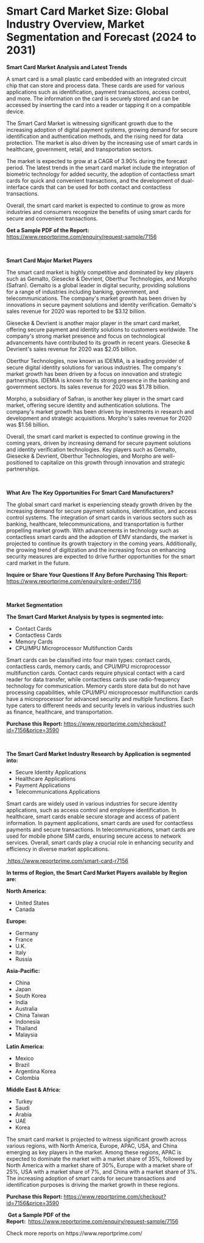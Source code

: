 <p><h1>Smart Card Market Size: Global Industry Overview, Market Segmentation and Forecast (2024 to 2031)</h1></p><p><strong>Smart Card Market Analysis and Latest Trends</strong></p>
<p><p>A smart card is a small plastic card embedded with an integrated circuit chip that can store and process data. These cards are used for various applications such as identification, payment transactions, access control, and more. The information on the card is securely stored and can be accessed by inserting the card into a reader or tapping it on a compatible device.</p><p>The Smart Card Market is witnessing significant growth due to the increasing adoption of digital payment systems, growing demand for secure identification and authentication methods, and the rising need for data protection. The market is also driven by the increasing use of smart cards in healthcare, government, retail, and transportation sectors.</p><p>The market is expected to grow at a CAGR of 3.90% during the forecast period. The latest trends in the smart card market include the integration of biometric technology for added security, the adoption of contactless smart cards for quick and convenient transactions, and the development of dual-interface cards that can be used for both contact and contactless transactions.</p><p>Overall, the smart card market is expected to continue to grow as more industries and consumers recognize the benefits of using smart cards for secure and convenient transactions.</p></p>
<p><strong>Get a Sample PDF of the Report:&nbsp;</strong> <a href="https://www.reportprime.com/enquiry/request-sample/7156">https://www.reportprime.com/enquiry/request-sample/7156</a></p>
<p>&nbsp;</p>
<p><strong>Smart Card Major Market Players</strong></p>
<p><p>The smart card market is highly competitive and dominated by key players such as Gemalto, Giesecke & Devrient, Oberthur Technologies, and Morpho (Safran). Gemalto is a global leader in digital security, providing solutions for a range of industries including banking, government, and telecommunications. The company's market growth has been driven by innovations in secure payment solutions and identity verification. Gemalto's sales revenue for 2020 was reported to be $3.12 billion.</p><p>Giesecke & Devrient is another major player in the smart card market, offering secure payment and identity solutions to customers worldwide. The company's strong market presence and focus on technological advancements have contributed to its growth in recent years. Giesecke & Devrient's sales revenue for 2020 was $2.05 billion.</p><p>Oberthur Technologies, now known as IDEMIA, is a leading provider of secure digital identity solutions for various industries. The company's market growth has been driven by a focus on innovation and strategic partnerships. IDEMIA is known for its strong presence in the banking and government sectors. Its sales revenue for 2020 was $1.78 billion.</p><p>Morpho, a subsidiary of Safran, is another key player in the smart card market, offering secure identity and authentication solutions. The company's market growth has been driven by investments in research and development and strategic acquisitions. Morpho's sales revenue for 2020 was $1.56 billion.</p><p>Overall, the smart card market is expected to continue growing in the coming years, driven by increasing demand for secure payment solutions and identity verification technologies. Key players such as Gemalto, Giesecke & Devrient, Oberthur Technologies, and Morpho are well-positioned to capitalize on this growth through innovation and strategic partnerships.</p></p>
<p>&nbsp;</p>
<p><strong>What Are The Key Opportunities For Smart Card Manufacturers?</strong></p>
<p><p>The global smart card market is experiencing steady growth driven by the increasing demand for secure payment solutions, identification, and access control systems. The integration of smart cards in various sectors such as banking, healthcare, telecommunications, and transportation is further propelling market growth. With advancements in technology such as contactless smart cards and the adoption of EMV standards, the market is projected to continue its growth trajectory in the coming years. Additionally, the growing trend of digitization and the increasing focus on enhancing security measures are expected to drive further opportunities for the smart card market in the future.</p></p>
<p><strong>Inquire or Share Your Questions If Any Before Purchasing This Report:</strong> <a href="https://www.reportprime.com/enquiry/pre-order/7156">https://www.reportprime.com/enquiry/pre-order/7156</a></p>
<p>&nbsp;</p>
<p><strong>Market Segmentation</strong></p>
<p><strong>The Smart Card Market Analysis by types is segmented into:</strong></p>
<p><ul><li>Contact Cards</li><li>Contactless Cards</li><li>Memory Cards</li><li>CPU/MPU Microprocessor Multifunction Cards</li></ul></p>
<p><p>Smart cards can be classified into four main types: contact cards, contactless cards, memory cards, and CPU/MPU microprocessor multifunction cards. Contact cards require physical contact with a card reader for data transfer, while contactless cards use radio-frequency technology for communication. Memory cards store data but do not have processing capabilities, while CPU/MPU microprocessor multifunction cards have a microprocessor for advanced security and multiple functions. Each type caters to different needs and security levels in various industries such as finance, healthcare, and transportation.</p></p>
<p><strong>Purchase this Report:&nbsp;</strong><a href="https://www.reportprime.com/checkout?id=7156&price=3590">https://www.reportprime.com/checkout?id=7156&price=3590</a></p>
<p>&nbsp;</p>
<p><strong>The Smart Card Market Industry Research by Application is segmented into:</strong></p>
<p><ul><li>Secure Identity Applications</li><li>Healthcare Applications</li><li>Payment Applications</li><li>Telecommunications Applications</li></ul></p>
<p><p>Smart cards are widely used in various industries for secure identity applications, such as access control and employee identification. In healthcare, smart cards enable secure storage and access of patient information. In payment applications, smart cards are used for contactless payments and secure transactions. In telecommunications, smart cards are used for mobile phone SIM cards, ensuring secure access to network services. Overall, smart cards play a crucial role in enhancing security and efficiency in diverse market applications.</p></p>
<p><a href="https://www.reportprime.com/smart-card-r7156">&nbsp;https://www.reportprime.com/smart-card-r7156</a></p>
<p><strong>In terms of Region, the Smart Card Market Players available by Region are:</strong></p>
<p>
    <p> <strong> North America: </strong>
        <ul>
            <li>United States</li>
            <li>Canada</li>
        </ul>
        </p> 
    <p> <strong> Europe: </strong>
        <ul>
            <li>Germany</li>
            <li>France</li>
            <li>U.K.</li>
            <li>Italy</li>
            <li>Russia</li>
        </ul>
        </p> 
    <p> <strong> Asia-Pacific: </strong>
        <ul>
            <li>China</li>
            <li>Japan</li>
            <li>South Korea</li>
            <li>India</li>
            <li>Australia</li>
            <li>China Taiwan</li>
            <li>Indonesia</li>
            <li>Thailand</li>
            <li>Malaysia</li>
        </ul>
        </p> 
    <p> <strong> Latin America: </strong>
        <ul>
            <li>Mexico</li>
            <li>Brazil</li>
            <li>Argentina Korea</li>
            <li>Colombia</li>
        </ul>
        </p> 
    <p> <strong> Middle East & Africa: </strong>
        <ul>
            <li>Turkey</li>
            <li>Saudi</li>
            <li>Arabia</li>
            <li>UAE</li>
            <li>Korea</li>
        </ul>
    </p>
    </p>
<p><p>The smart card market is projected to witness significant growth across various regions, with North America, Europe, APAC, USA, and China emerging as key players in the market. Among these regions, APAC is expected to dominate the market with a market share of 35%, followed by North America with a market share of 30%, Europe with a market share of 25%, USA with a market share of 7%, and China with a market share of 3%. The increasing adoption of smart cards for secure transactions and identification purposes is driving the market growth in these regions.</p></p>
<p><strong>Purchase this Report: </strong><a href="https://www.reportprime.com/checkout?id=7156&price=3590">https://www.reportprime.com/checkout?id=7156&price=3590</a></p>
<p>&nbsp;<strong>Get a Sample PDF of the Report:&nbsp;&nbsp;</strong><a href="https://www.reportprime.com/enquiry/request-sample/7156">https://www.reportprime.com/enquiry/request-sample/7156</a></p>
<p><strong></strong></p>
<p>Check more reports on https://www.reportprime.com/</p>